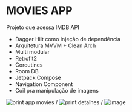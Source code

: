 # MOVIES APP
Projeto que acessa IMDB API

-  Dagger Hilt como injeção de dependência
-  Arquitetura MVVM + Clean Arch
-  Multi modular
-  Retrofit2
-  Coroutines
-  Room DB
-  Jetpack Compose
-  Navigation Component
-  Coil pra manipulação de imagens

![print app movies](https://github.com/pontoevirgula/MoviesApp/assets/13897464/55362626-581a-4003-9059-df6dc7e45a5a)  / ![print detalhes](https://github.com/pontoevirgula/MoviesApp/assets/13897464/f6e7d62e-6f21-4f65-b949-7846bf48e861) / ![image](https://github.com/pontoevirgula/MoviesApp/assets/13897464/89b7b41a-875a-4eab-a4ff-94c0bd32c10d)

